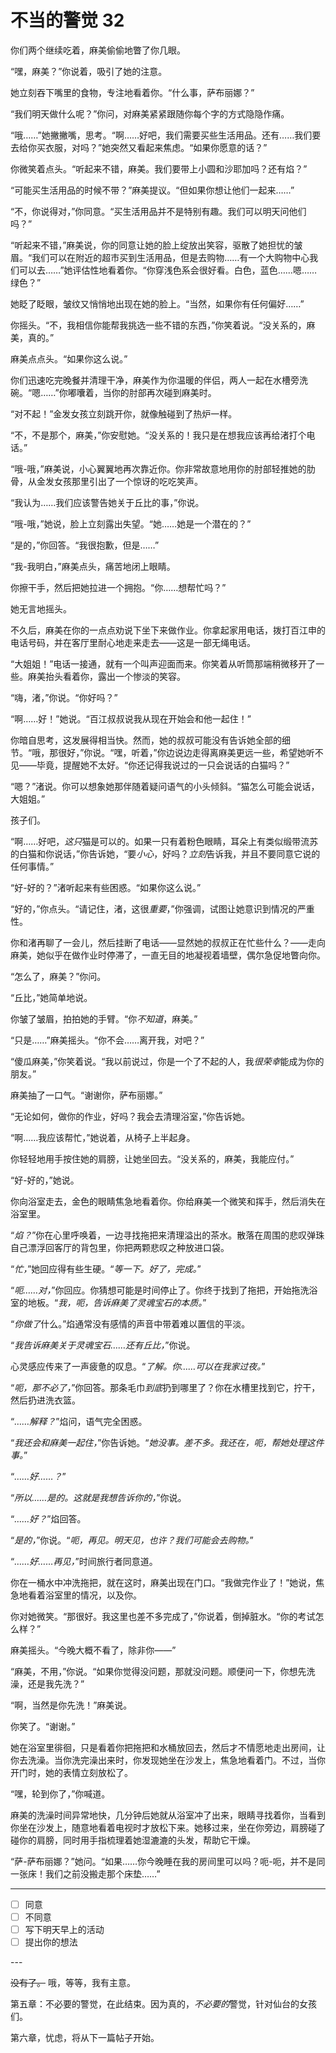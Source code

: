 # 不当的警觉 32

你们两个继续吃着，麻美偷偷地瞥了你几眼。

“嘿，麻美？”你说着，吸引了她的注意。

她立刻吞下嘴里的食物，专注地看着你。“什么事，萨布丽娜？”

“我们明天做什么呢？”你问，对麻美紧紧跟随你每个字的方式隐隐作痛。

“哦……”她撇撇嘴，思考。“啊……好吧，我们需要买些生活用品。还有……我们要去给你买衣服，对吗？”她突然又看起来焦虑。“如果你愿意的话？”

你微笑着点头。“听起来不错，麻美。我们要带上小圆和沙耶加吗？还有焰？”

“可能买生活用品的时候不带？”麻美提议。“但如果你想让他们一起来……”

“不，你说得对，”你同意。“买生活用品并不是特别有趣。我们可以明天问他们吗？”

“听起来不错，”麻美说，你的同意让她的脸上绽放出笑容，驱散了她担忧的皱眉。“我们可以在附近的超市买到生活用品，但是去购物……有一个大购物中心我们可以去……”她评估性地看着你。“你穿浅色系会很好看。白色，蓝色……嗯……绿色？”

她眨了眨眼，皱纹又悄悄地出现在她的脸上。“当然，如果你有任何偏好……”

你摇头。“不，我相信你能帮我挑选一些不错的东西，”你笑着说。“没关系的，麻美，真的。”

麻美点点头。“如果你这么说。”

你们迅速吃完晚餐并清理干净，麻美作为你温暖的伴侣，两人一起在水槽旁洗碗。“嗯……”你嘟囔着，当你的肘部再次碰到麻美时。

“对不起！”金发女孩立刻跳开你，就像触碰到了热炉一样。

“不，不是那个，麻美，”你安慰她。“没关系的！我只是在想我应该再给渚打个电话。”

“哦-哦，”麻美说，小心翼翼地再次靠近你。你非常故意地用你的肘部轻推她的肋骨，从金发女孩那里引出了一个惊讶的吃吃笑声。

“我认为……我们应该警告她关于丘比的事，”你说。

“哦-哦，”她说，脸上立刻露出失望。“她……她是一个潜在的？”

“是的，”你回答。“我很抱歉，但是……”

“我-我明白，”麻美点头，痛苦地闭上眼睛。

你擦干手，然后把她拉进一个拥抱。“你……想帮忙吗？”

她无言地摇头。

不久后，麻美在你的一点点劝说下坐下来做作业。你拿起家用电话，拨打百江申的电话号码，并在客厅里耐心地走来走去——这是一部无绳电话。

“大姐姐！”电话一接通，就有一个叫声迎面而来。你笑着从听筒那端稍微移开了一些。麻美抬头看着你，露出一个惨淡的笑容。

“嗨，渚，”你说。“你好吗？”

“啊……好！”她说。“百江叔叔说我从现在开始会和他一起住！”

你暗自思考，这发展得相当快。然而，她的叔叔可能没有告诉她全部的细节。“哦，那很好，”你说。“嘿，听着，”你边说边走得离麻美更远一些，希望她听不见——毕竟，提醒她不太好。“你还记得我说过的一只会说话的白猫吗？”

“嗯？”渚说。你可以想象她那伴随着疑问语气的小头倾斜。“猫怎么可能会说话，大姐姐。”

孩子们。

“啊……好吧，*这只*猫是可以的。如果一只有着粉色眼睛，耳朵上有类似缎带流苏的白猫和你说话，”你告诉她，“要*小心*，好吗？*立刻*告诉我，并且不要同意它说的任何事情。”

“好-好的？”渚听起来有些困惑。“如果你这么说。”

“好的，”你点头。“请记住，渚，这很*重要*，”你强调，试图让她意识到情况的严重性。

你和渚再聊了一会儿，然后挂断了电话——显然她的叔叔正在忙些什么？——走向麻美，她似乎在做作业时停滞了，一直无目的地凝视着墙壁，偶尔急促地瞥向你。

“怎么了，麻美？”你问。

“丘比，”她简单地说。

你皱了皱眉，拍拍她的手臂。“你*不知道*，麻美。”

“只是……”麻美摇头。“你不会……离开我，对吧？”

“傻瓜麻美，”你笑着说。“我以前说过，你是一个了不起的人，我*很荣幸*能成为你的朋友。”

麻美抽了一口气。“谢谢你，萨布丽娜。”

“无论如何，做你的作业，好吗？我会去清理浴室，”你告诉她。

“啊……我应该帮忙，”她说着，从椅子上半起身。

你轻轻地用手按住她的肩膀，让她坐回去。“没关系的，麻美，我能应付。”

“好-好的，”她说。

你向浴室走去，金色的眼睛焦急地看着你。你给麻美一个微笑和挥手，然后消失在浴室里。

“*焰？*”你在心里呼唤着，一边寻找拖把来清理溢出的茶水。散落在周围的悲叹弹珠自己漂浮回客厅的背包里，你把两颗悲叹之种放进口袋。

“*忙，*”她回应得有些生硬。“*等一下。好了，完成。*”

“*呃……对，*”你回应。你猜想可能是时间停止了。你终于找到了拖把，开始拖洗浴室的地板。“*我，呃，告诉麻美了灵魂宝石的本质。*”

“*你做了*什么。”焰通常没有感情的声音中带着难以置信的平淡。

“*我告诉麻美关于灵魂宝石……还有丘比，*”你说。

心灵感应传来了一声疲惫的叹息。“*了解。你……可以在我家过夜。*”

“*呃，那不必了，*”你回答。那条毛巾*到底*扔到哪里了？你在水槽里找到它，拧干，然后扔进洗衣篮。

“*……解释？*”焰问，语气完全困惑。

“*我还会和麻美一起住，*”你告诉她。“*她没事。差不多。我还在，呃，帮她处理这件事。*”

“*……好……？*”

“*所以……是的。这就是我想告诉你的，*”你说。

“*……好？*”焰回答。

“*是的，*”你说。“*呃，再见。明天见，也许？我们可能会去购物。*”

“*……好……再见，*”时间旅行者同意道。

你在一桶水中冲洗拖把，就在这时，麻美出现在门口。“我做完作业了！”她说，焦急地看着浴室里的情况，以及你。

你对她微笑。“那很好。我这里也差不多完成了，”你说着，倒掉脏水。“你的考试怎么样？”

麻美摇头。“今晚大概不看了，除非你——”

“麻美，不用，”你说。“如果你觉得没问题，那就没问题。顺便问一下，你想先洗澡，还是我先洗？”

“啊，当然是你先洗！”麻美说。

你笑了。“谢谢。”

她在浴室里徘徊，只是看着你把拖把和水桶放回去，然后才不情愿地走出房间，让你去洗澡。当你洗完澡出来时，你发现她坐在沙发上，焦急地看着门。不过，当你开门时，她的表情立刻放松了。

“嘿，轮到你了，”你喊道。

麻美的洗澡时间异常地快，几分钟后她就从浴室冲了出来，眼睛寻找着你，当看到你坐在沙发上，随意地看着电视时才放松下来。她移过来，坐在你旁边，肩膀碰了碰你的肩膀，同时用手指梳理着她湿漉漉的头发，帮助它干燥。

“萨-萨布丽娜？”她问。“如果……你今晚睡在我的房间里可以吗？呃-呃，并不是同一张床！我们之前没搬走那个床垫……”

---

- [ ] 同意
- [ ] 不同意
- [ ] 写下明天早上的活动
- [ ] 提出你的想法

---​

~~没有了。~~ 哦，等等，我有主意。

第五章：不必要的警觉，在此结束。因为真的，*不必要的*警觉，针对仙台的女孩们。

第六章，忧虑，将从下一篇帖子开始。

